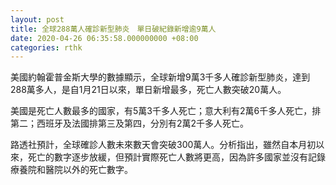 ```yaml
---
layout: post
title: 全球288萬人確診新型肺炎　單日破紀錄新增逾9萬人
date: 2020-04-26 06:35:58.000000000 +08:00
categories: rthk
---
```


美國約翰霍普金斯大學的數據顯示，全球新增9萬3千多人確診新型肺炎，達到288萬多人，是自1月21日以來，單日新增最多，死亡人數突破20萬人。

美國是死亡人數最多的國家，有5萬3千多人死亡；意大利有2萬6千多人死亡，排第二；西班牙及法國排第三及第四，分別有2萬2千多人死亡。

路透社預計，全球確診人數未來數天會突破300萬人。分析指出，雖然自本月初以來，死亡的數字逐步放緩，但預計實際死亡人數將更高，因為許多國家並沒有記錄療養院和醫院以外的死亡數字。
